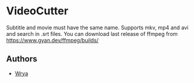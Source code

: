 # VideoCutter
Subtitle and movie must have the same name.
Supports mkv, mp4 and avi and search in .srt files.
You can download last release of ffmpeg from https://www.gyan.dev/ffmpeg/builds/

## Authors
- [Wrya](https://github.com/wrya-karimi)

